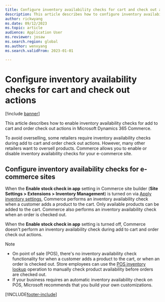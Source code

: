 ```yaml
---
title: Configure inventory availability checks for cart and check out actions
description: This article describes how to configure inventory availability checks for add to cart and order check out actions in Microsoft Dynamics 365 Commerce.
author: rickwyang
ms.date: 09/12/2023
ms.topic: article
audience: Application User
ms.reviewer: josaw
ms.search.region: global
ms.author: wenxyang
ms.search.validFrom: 2023-01-01

---
```


# Configure inventory availability checks for cart and check out actions

[!include [banner](includes/banner.md)]

This article describes how to enable inventory availability checks for add to cart and order check out actions in Microsoft Dynamics 365 Commerce.

To avoid overselling, some retailers require inventory availability checks during add to cart and order check out actions. However, many other retailers want to oversell products. Commerce allows you to enable or disable inventory availability checks for your e-commerce site.

## Configure inventory availability checks for e-commerce sites

When the **Enable stock check in app** setting in Commerce site builder (**Site Settings \> Extensions \> Inventory Management**) is turned on via [Apply inventory settings](inventory-settings.md#inventory-settings), Commerce performs an inventory availability check when a customer adds a product to the cart. Only available products can be added to the cart. Commerce also performs an inventory availability check when an order is checked out.

When the **Enable stock check in app** setting is turned off, Commerce doesn't perform an inventory availability check during add to cart and order check out actions.

> [!NOTE]
> - On point of sale (POS), there's no inventory availability check functionality for when a customer adds a product to the cart, or when an order is checked out. Store employees can use the [POS inventory lookup](pos-inventory-lookup-operation.md) operation to manually check product availability before orders are checked out.
> - If your business requires an automatic inventory availability check on POS, Microsoft recommends that you build your own customizations.

[!INCLUDE[footer-include](../includes/footer-banner.md)]

